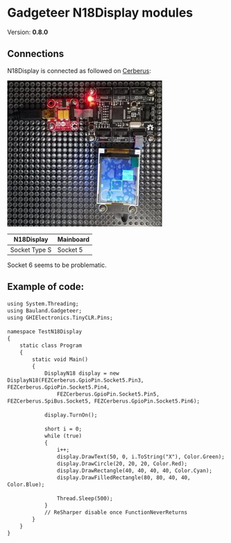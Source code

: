 # Gadgeteer N18Display modules
Version: __0.8.0__

## Connections ##
N18Display is connected as followed on [Cerberus](http://docs.ghielectronics.com/hardware/legacy_products/gadgeteer/fez_cerberus.html):

![Schematic](Gadgeteer-N18Display-Cerberus.jpg)

N18Display    | Mainboard
------------- | ----------
Socket Type S | Socket 5

Socket 6 seems to be problematic.

## Example of code:
```CSharp
using System.Threading;
using Bauland.Gadgeteer;
using GHIElectronics.TinyCLR.Pins;

namespace TestN18Display
{
    static class Program
    {
        static void Main()
        {
            DisplayN18 display = new DisplayN18(FEZCerberus.GpioPin.Socket5.Pin3, FEZCerberus.GpioPin.Socket5.Pin4,
                FEZCerberus.GpioPin.Socket5.Pin5, FEZCerberus.SpiBus.Socket5, FEZCerberus.GpioPin.Socket5.Pin6);

            display.TurnOn();

            short i = 0;
            while (true)
            {
                i++;
                display.DrawText(50, 0, i.ToString("X"), Color.Green);
                display.DrawCircle(20, 20, 20, Color.Red);
                display.DrawRectangle(40, 40, 40, 40, Color.Cyan);
                display.DrawFilledRectangle(80, 80, 40, 40, Color.Blue);

                Thread.Sleep(500);
            }
            // ReSharper disable once FunctionNeverReturns
        }
    }
}
```
